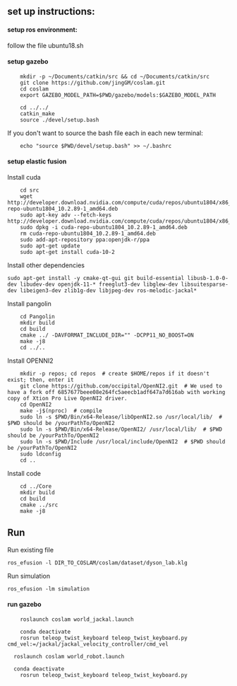 ## set up instructions:

#### setup ros environment:
follow the file ubuntu18.sh

#### setup gazebo
```
	mkdir -p ~/Documents/catkin/src && cd ~/Documents/catkin/src
	git clone https://github.com/jingGM/coslam.git
	cd coslam
	export GAZEBO_MODEL_PATH=$PWD/gazebo/models:$GAZEBO_MODEL_PATH

	cd ../../
	catkin_make
	source ./devel/setup.bash
```
If you don't want to source the bash file each in each new terminal:
```
	echo "source $PWD/devel/setup.bash" >> ~/.bashrc
```

#### setup elastic fusion
Install cuda
```
	cd src
	wget http://developer.download.nvidia.com/compute/cuda/repos/ubuntu1804/x86_64/cuda-repo-ubuntu1804_10.2.89-1_amd64.deb
	sudo apt-key adv --fetch-keys http://developer.download.nvidia.com/compute/cuda/repos/ubuntu1804/x86_64/7fa2af80.pub
	sudo dpkg -i cuda-repo-ubuntu1804_10.2.89-1_amd64.deb
	rm cuda-repo-ubuntu1804_10.2.89-1_amd64.deb
	sudo add-apt-repository ppa:openjdk-r/ppa 
	sudo apt-get update
	sudo apt-get install cuda-10-2
```

Install other dependencies
```
sudo apt-get install -y cmake-qt-gui git build-essential libusb-1.0-0-dev libudev-dev openjdk-11-* freeglut3-dev libglew-dev libsuitesparse-dev libeigen3-dev zlib1g-dev libjpeg-dev ros-melodic-jackal*
```
	
Install pangolin
```
	cd Pangolin
	mkdir build
	cd build
	cmake ../ -DAVFORMAT_INCLUDE_DIR="" -DCPP11_NO_BOOST=ON
	make -j8
	cd ../..
```
	
Install OPENNI2
```
	mkdir -p repos; cd repos  # create $HOME/repos if it doesn't exist; then, enter it
	git clone https://github.com/occipital/OpenNI2.git  # We used to have a fork off 6857677beee08e264fc5aeecb1adf647a7d616ab with working copy of Xtion Pro Live OpenNI2 driver.
	cd OpenNI2
	make -j$(nproc)  # compile
	sudo ln -s $PWD/Bin/x64-Release/libOpenNI2.so /usr/local/lib/  # $PWD should be /yourPathTo/OpenNI2
	sudo ln -s $PWD/Bin/x64-Release/OpenNI2/ /usr/local/lib/  # $PWD should be /yourPathTo/OpenNI2
	sudo ln -s $PWD/Include /usr/local/include/OpenNI2  # $PWD should be /yourPathTo/OpenNI2
	sudo ldconfig
	cd ..
```

Install code
```
	cd ../Core
	mkdir build
	cd build
	cmake ../src
	make -j8
```



## Run
Run existing file
```
ros_efusion -l DIR_TO_COSLAM/coslam/dataset/dyson_lab.klg
```
Run simulation
```
ros_efusion -lm simulation
```

#### run gazebo
```
	roslaunch coslam world_jackal.launch
	
	conda deactivate
	rosrun teleop_twist_keyboard teleop_twist_keyboard.py cmd_vel:=/jackal/jackal_velocity_controller/cmd_vel
```
```
  roslaunch coslam world_robot.launch

  conda deactivate
	rosrun teleop_twist_keyboard teleop_twist_keyboard.py
```